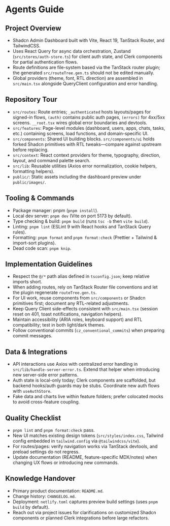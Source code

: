 # Agents Guide

## Project Overview
- Shadcn Admin Dashboard built with Vite, React 19, TanStack Router, and TailwindCSS.
- Uses React Query for async data orchestration, Zustand (`src/stores/auth-store.ts`) for client auth state, and Clerk components for partial authentication flows.
- Route definitions are file-system based via the TanStack router plugin; the generated `src/routeTree.gen.ts` should not be edited manually.
- Global providers (theme, font, RTL direction) are assembled in `src/main.tsx` alongside QueryClient configuration and error handling.

## Repository Tour
- `src/routes`: Route entries; `_authenticated` hosts layouts/pages for signed-in flows, `(auth)` contains public auth pages, `(errors)` for 4xx/5xx screens. `__root.tsx` wires global error boundaries and devtools.
- `src/features`: Page-level modules (dashboard, users, apps, chats, tasks, etc.) containing screens, load functions, and domain-specific UI.
- `src/components`: Shared UI building blocks. `src/components/ui` holds forked Shadcn primitives with RTL tweaks—compare against upstream before replacing.
- `src/context`: React context providers for theme, typography, direction, layout, and command palette search.
- `src/lib`: Reusable utilities (Axios error normalization, cookie helpers, formatting helpers).
- `public/`: Static assets including the dashboard preview under `public/images/`.

## Tooling & Commands
- Package manager: pnpm (`pnpm install`).
- Local dev server: `pnpm dev` (Vite on port 5173 by default).
- Type checking & build: `pnpm build` (runs `tsc -b` then `vite build`).
- Linting: `pnpm lint` (ESLint 9 with React hooks and TanStack Query rules).
- Formatting: `pnpm format` and `pnpm format:check` (Prettier + Tailwind & import-sort plugins).
- Dead code scan: `pnpm knip`.

## Implementation Guidelines
- Respect the `@/*` path alias defined in `tsconfig.json`; keep relative imports short.
- When adding routes, rely on TanStack Router file conventions and let the plugin regenerate `routeTree.gen.ts`.
- For UI work, reuse components from `src/components` or Shadcn primitives first; document any RTL-related adjustments.
- Keep Query Client side-effects consistent with `src/main.tsx` (session reset on 401, toast notifications, navigation helpers).
- Maintain accessibility (ARIA roles, keyboard support) and RTL compatibility; test in both light/dark themes.
- Follow conventional commits (`cz_conventional_commits`) when preparing commit messages.

## Data & Integrations
- API interactions use Axios with centralized error handling in `src/lib/handle-server-error.ts`. Extend that helper when introducing new server-side error patterns.
- Auth state is local-only today; Clerk components are scaffolded, but backend hooks/auth guards may be stubs. Coordinate new auth flows with `useAuthStore`.
- Fake data and charts live within feature folders; prefer colocated mocks to avoid cross-feature coupling.

## Quality Checklist
- `pnpm lint` and `pnpm format:check` pass.
- New UI matches existing design tokens (`src/styles/index.css`, Tailwind config embedded in `tailwind.config` via `@tailwindcss/vite`).
- For routes/pages: verify navigation works via TanStack devtools, and preload settings do not regress.
- Update documentation (README, feature-specific MDX/notes) when changing UX flows or introducing new commands.

## Knowledge Handover
- Primary product documentation: `README.md`.
- Change history: `CHANGELOG.md`.
- Deployment: `netlify.toml` captures preview build settings (uses `pnpm build` by default).
- Reach out via project issues for clarifications on customized Shadcn components or planned Clerk integrations before large refactors.
